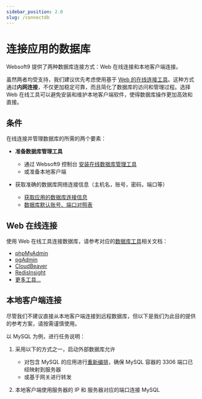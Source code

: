 ```yaml
---
sidebar_position: 2.0
slug: /connectdb
---
```


# 连接应用的数据库

Websoft9 提供了两种数据库连接方式：Web 在线连接和本地客户端连接。   

虽然两者均受支持，我们建议优先考虑使用基于 [Web 的在线连接工具](./dbtools)。这种方式通过**内网连接**，不仅更加稳定可靠，而且简化了数据库的访问和管理过程。选择 Web 在线工具可以避免安装和维护本地客户端软件，使得数据库操作更加高效和直接。

## 条件

在线连接并管理数据库的所需的两个要素：

- **准备数据库管理工具**

  - 通过 Websoft9 控制台 [安装在线数据库管理工具](./dbtools) 
  - 或准备本地客户端

- 获取准确的数据库网络连接信息（主机名，账号，密码，端口等）

  - [获取应用的数据库连接信息](./app-getdetail#db)
  - [数据库默认账号、端口对照表](./app-getdetail#db)


## Web 在线连接

使用 Web 在线工具连接数据库，请参考对应的[数据库工具](./apps/#数据库)相关文档：  

- [phpMyAdmin](./phpmyadmin)
- [pgAdmin](./pgAdmin)
- [CloudBeaver](./cloudbeaver)
- [RedisInsight](./redisinsight)
- [更多工具...](./apps/#数据库)

## 本地客户端连接

尽管我们不建议直接从本地客户端连接到远程数据库，但以下是我们为此目的提供的参考方案，请按需谨慎使用。

以 MySQL 为例，进行任务说明：

1. 采用以下的方式之一，启动外部数据库允许

   - 对包含 MySQL 的应用进行[重新编排](app-compose)，确保 MySQL 容器的 3306 端口已经映射到服务器
   - 或基于网关进行转发

3. 本地客户端使用服务器的 IP 和 服务器对应的端口连接 MySQL 

